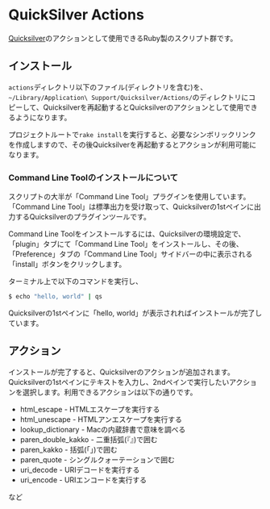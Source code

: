 # QuickSilver Actions

[Quicksilver](http://qsapp.com)のアクションとして使用できるRuby製のスクリプト群です。

## インストール

`actions`ディレクトリ以下のファイル(ディレクトリを含む)を、`~/Library/Application\ Support/Quicksilver/Actions/`のディレクトリにコピーして、Quicksilverを再起動するとQuicksilverのアクションとして使用できるようになります。

プロジェクトルートで`rake install`を実行すると、必要なシンボリックリンクを作成しますので、その後Quicksilverを再起動するとアクションが利用可能になります。

### Command Line Toolのインストールについて

スクリプトの大半が「Command Line Tool」プラグインを使用しています。「Command Line Tool」は標準出力を受け取って、Quicksilverの1stペインに出力するQuicksilverのプラグインツールです。

Command Line Toolをインストールするには、Quicksilverの環境設定で、「plugin」タブにて「Command Line Tool」をインストールし、その後、「Preference」タブの「Command Line Tool」サイドバーの中に表示される「install」ボタンをクリックします。

ターミナル上で以下のコマンドを実行し、

```bash
$ echo "hello, world" | qs
```

Quicksilverの1stペインに「hello, world」が表示されればインストールが完了しています。

## アクション

インストールが完了すると、Quicksilverのアクションが追加されます。Quicksilverの1stペインにテキストを入力し、2ndペインで実行したいアクションを選択します。利用できるアクションは以下の通りです。

- html\_escape - HTMLエスケープを実行する
- html\_unescape - HTMLアンエスケープを実行する
- lookup\_dictionary - Macの内蔵辞書で意味を調べる
- paren\_double\_kakko - 二重括弧(『』)で囲む
- paren\_kakko - 括弧(「」)で囲む
- paren\_quote - シングルクォーテーションで囲む
- uri\_decode - URIデコードを実行する
- uri\_encode - URIエンコードを実行する

など

